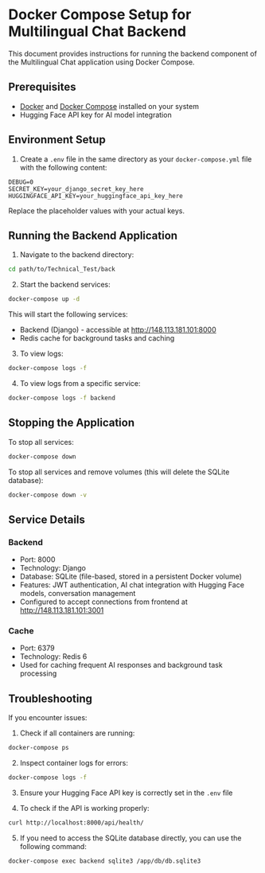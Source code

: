 # Docker Compose Setup for Multilingual Chat Backend

This document provides instructions for running the backend component of the Multilingual Chat application using Docker Compose.

## Prerequisites

- [Docker](https://docs.docker.com/get-docker/) and [Docker Compose](https://docs.docker.com/compose/install/) installed on your system
- Hugging Face API key for AI model integration

## Environment Setup

1. Create a `.env` file in the same directory as your `docker-compose.yml` file with the following content:

```
DEBUG=0
SECRET_KEY=your_django_secret_key_here
HUGGINGFACE_API_KEY=your_huggingface_api_key_here
```

Replace the placeholder values with your actual keys.

## Running the Backend Application

1. Navigate to the backend directory:

```bash
cd path/to/Technical_Test/back
```

2. Start the backend services:

```bash
docker-compose up -d
```

This will start the following services:
- Backend (Django) - accessible at http://148.113.181.101:8000
- Redis cache for background tasks and caching

3. To view logs:

```bash
docker-compose logs -f
```

4. To view logs from a specific service:

```bash
docker-compose logs -f backend
```

## Stopping the Application

To stop all services:

```bash
docker-compose down
```

To stop all services and remove volumes (this will delete the SQLite database):

```bash
docker-compose down -v
```

## Service Details

### Backend
- Port: 8000
- Technology: Django
- Database: SQLite (file-based, stored in a persistent Docker volume)
- Features: JWT authentication, AI chat integration with Hugging Face models, conversation management
- Configured to accept connections from frontend at http://148.113.181.101:3001

### Cache
- Port: 6379
- Technology: Redis 6
- Used for caching frequent AI responses and background task processing

## Troubleshooting

If you encounter issues:

1. Check if all containers are running:
```bash
docker-compose ps
```

2. Inspect container logs for errors:
```bash
docker-compose logs -f
```

3. Ensure your Hugging Face API key is correctly set in the `.env` file

4. To check if the API is working properly:
```bash
curl http://localhost:8000/api/health/
```

5. If you need to access the SQLite database directly, you can use the following command:
```bash
docker-compose exec backend sqlite3 /app/db/db.sqlite3
```
